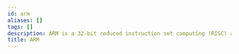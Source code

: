 ```yaml
---
id: arm
aliases: []
tags: []
description: ARM is a 32-bit reduced instruction set computing (RISC) architecture.
title: ARM
---
```

